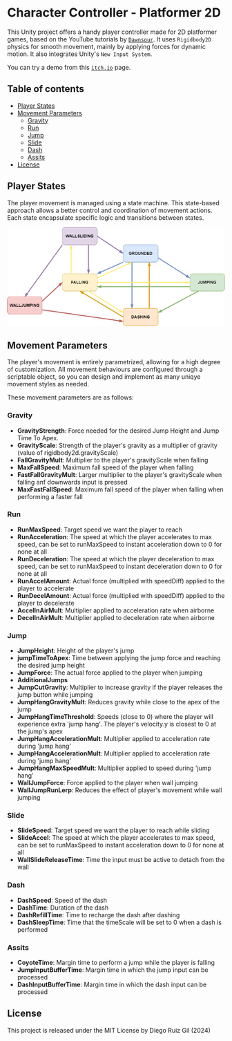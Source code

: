 # Character Controller - Platformer 2D

This Unity project offers a handy player controller made for 2D platformer games, based on the YouTube tutorials by [`Dawnsour`](https://www.youtube.com/playlist?list=PLRsowSGWU4GiYNO6kgDMSb7cied6LWDnV). It uses `Rigidbody2D` physics for smooth movement, mainly by applying forces for dynamic motion. It also integrates Unity's `New Input System`.

You can try a demo from this [`itch.io`](https://diegorg64.itch.io/character-controller-platformer-2d) page.

## Table of contents
- [Player States](#player-states)
- [Movement Parameters](#movement-parameters)
    - [Gravity](#gravity)
    - [Run](#run)
    - [Jump](#jump)
    - [Slide](#slide)
    - [Dash](#dash)
    - [Assits](#assits)
- [License](#license)

## Player States
The player movement is managed using a state machine. This state-based approach allows a better control and coordination of movement actions. Each state encapsulate specific logic and transitions between states.

![Player States](Assets/Docs~/PlayerStates.png)


## Movement Parameters
The player's movement is entirely parametrized, allowing for a high degree of customization. All movement behaviours are configured through a scriptable object, so you can design and implement as many uniqye movement styles as needed.

These movement parameters are as follows:

### Gravity
- **GravityStrength**: Force needed for the desired Jump Height and Jump Time To Apex.
- **GravityScale**: Strength of the player's gravity as a multiplier of gravity (value of rigidbody2d.gravityScale)
- **FallGravityMult**: Multiplier to the player's gravityScale when falling
- **MaxFallSpeed**: Maximum fall speed of the player when falling
- **FastFallGravityMult**: Larger multiplier to the player's gravityScale when falling anf downwards input is pressed
- **MaxFastFallSpeed**: Maximum fall speed of the player when falling when performing a faster fall

### Run
- **RunMaxSpeed**: Target speed we want the player to reach
- **RunAcceleration**: The speed at which the player accelerates to max speed, can be set to runMaxSpeed to instant acceleration down to 0 for none at all
- **RunDeceleration**: The speed at which the player deceleration to max speed, can be set to runMaxSpeed to instant deceleration down to 0 for none at all
- **RunAccelAmount**: Actual force (multiplied with speedDiff) applied to the player to accelerate
- **RunDecelAmount**: Actual force (multiplied with speedDiff) applied to the player to decelerate
- **AccelInAirMult**: Multiplier applied to acceleration rate when airborne
- **DecelInAirMult**: Multiplier applied to deceleration rate when airborne

### Jump
- **JumpHeight**: Height of the player's jump
- **jumpTimeToApex**: Time between applying the jump force and reaching the desired jump height
-  **JumpForce**: The actual force applied to the player when jumping
- **AdditionalJumps**
- **JumpCutGravity**: Multiplier to increase gravity if the player releases the jump button while jumping
- **JumpHangGravityMult**: Reduces gravity while close to the apex of the jump
- **JumpHangTimeThreshold**: Speeds (close to 0) where the player will experience extra 'jump hang'. The player's velocity.y is closest to 0 at the jump's apex
- **JumpHangAccelerationMult**: Multiplier applied to acceleration rate during 'jump hang'
- **JumpHangAccelerationMult**: Multiplier applied to acceleration rate during 'jump hang'
- **JumpHangMaxSpeedMult**: Multiplier applied to speed during 'jump hang'
- **WallJumpForce**: Force applied to the player when wall jumping
- **WallJumpRunLerp**: Reduces the effect of player's movement while wall jumping

### Slide
- **SlideSpeed**: Target speed we want the player to reach while sliding
- **SlideAccel**: The speed at which the player accelerates to max speed, can be set to runMaxSpeed to instant acceleration down to 0 for none at all
- **WallSlideReleaseTime**: Time the input must be active to detach from the wall

### Dash
- **DashSpeed**: Speed of the dash
- **DashTime**: Duration of the dash
- **DashRefillTime**: Time to recharge the dash after dashing
- **DashSleepTime**: Time that the timeScale will be set to 0 when a dash is performed

### Assits
- **CoyoteTime**: Margin time to perform a jump while the player is falling
- **JumpInputBufferTime**: Margin time in which the jump input can be processed
- **DashInputBufferTime**: Margin time in which the dash input can be processed

## License
This project is released under the MIT License by Diego Ruiz Gil (2024)